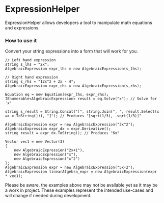 # ExpressionHelper

ExpressionHelper allows developers a tool to manipulate math equations and expressions.

### How to use it

Convert your string expressions into a form that will work for you.

```
// Left hand expression
string s_lhs = "2x";
AlgebraicExpression expr_lhs = new AlgebraicExpression(s_lhs);

// Right hand expression
string s_rhs = "12x^2 + 2x - 4";
AlgebraicExpression expr_rhs = new AlgebraicExpression(s_rhs);

Equation eq = new Equation(expr_lhs, expr_rhs);
IEnumerable<AlgebraicExpression> result = eq.Solve("x"); // Solve for 'x'

string s_result = String.Concat("[", string.Join(", ", result.Select(x => x.ToString())), "]"); // Produces "[sqrt(1/3), -sqrt(1/3)]"
```

```
AlgebraicExpression expr = new AlgebraicExpression("3x^2");
AlgebraicExpression expr_dx = expr.Derivative();
string result = expr_dx.ToString(); // Produces "6x"
```

```
Vector vec1 = new Vector(3)
{
    new AlgebraicExpression("2x+1"),
    new AlgebraicExpression("x"),
    new AlgebraicExpression("x^2")
};
AlgebraicExpression expr = new AlgebraicExpression("5x-2");
AlgebraicExpression linearAlgebra_expr = new AlgebraicExpression(expr * vec1);
```

Please be aware, the examples above may not be available yet as it may be a work in project. These examples represent the intended use-cases and will change if needed during development.
